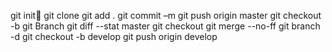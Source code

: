 git init
git clone 
git add .
git commit –m
git push origin master
git checkout -b 
git Branch
git diff --stat master
git checkout 
git merge --no-ff 
git branch -d 
git checkout -b develop
git push origin develop

